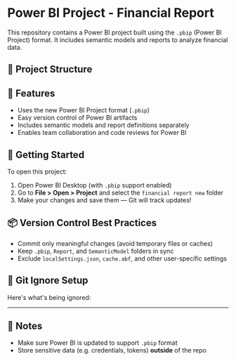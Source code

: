 # Power BI Project - Financial Report

This repository contains a Power BI project built using the `.pbip` (Power BI Project) format. It includes semantic models and reports to analyze financial data.

## 📁 Project Structure


## 🧩 Features

- Uses the new Power BI Project format (`.pbip`)
- Easy version control of Power BI artifacts
- Includes semantic models and report definitions separately
- Enables team collaboration and code reviews for Power BI

## 🚀 Getting Started

To open this project:

1. Open Power BI Desktop (with `.pbip` support enabled)
2. Go to **File > Open > Project** and select the `financial report new` folder
3. Make your changes and save them — Git will track updates!

## 📦 Version Control Best Practices

- Commit only meaningful changes (avoid temporary files or caches)
- Keep `.pbip`, `Report`, and `SemanticModel` folders in sync
- Exclude `localSettings.json`, `cache.abf`, and other user-specific settings

## 🛑 Git Ignore Setup

Here's what's being ignored:


---

## 📌 Notes

- Make sure Power BI is updated to support `.pbip` format
- Store sensitive data (e.g. credentials, tokens) **outside** of the repo

